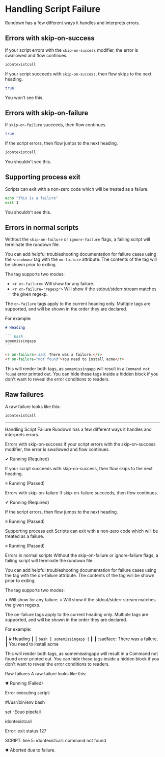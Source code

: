 # Handling Script Failure

Rundown has a few different ways it handles and interprets errors.

## Errors with skip-on-success

If your script errors with the `skip-on-success` modifier, the error is swallowed and flow continues.

``` bash skip-on-success
idontexistcall
```

If your script succeeds with `skip-on-success`, then flow skips to the next heading.

``` bash skip-on-success
true
```

You won't see this.

## Errors with skip-on-failure

If `skip-on-failure` succeeds, then flow continues.

``` bash skip-on-failure
true
```

If the script errors, then flow jumps to the next heading.

``` bash skip-on-failure
idontexistcall
```

You shouldn't see this.

## Supporting process exit

Scripts can exit with a non-zero code which will be treated as a failure.

``` bash skip-on-failure
echo "This is a failure"
exit 1
```

You shouldn't see this.

## Errors in normal scripts

Without the `skip-on-failure` or `ignore-failure` flags, a failing script will terminate the rundown file.

You can add helpful troubleshooting documentation for failure cases using the `<rundown>` tag with the `on-failure` attribute. The contents of the tag will be shown prior to exiting.

The tag supports two modes:

* `<r on-failure>` Will show for any failure.
* `<r on-failure="regexp">` Will show if the stdout/stderr stream matches the given regexp.

The `on-failure` tags apply to the current heading only. Multiple tags are supported, and will be shown in the order they are declared.

For example:

~~~ markdown reveal norun
# Heading

``` bash
somemissingapp
```

<r on-failure>:sad: There was a failure.</r>
<r on-failure="not found">You need to install acme</r>
~~~

This will render both tags, as `somemissingapp` will result in a `Command not found` error printed out. You can hide these tags inside a hidden block if you don't want to reveal the error conditions to readers.

## Raw failures

A raw failure looks like this:

``` bash
idontexistcall
```

-----

Handling Script Failure
Rundown has a few different ways it handles and interprets errors.

  Errors with skip-on-success
  If your script errors with the skip-on-success modifier, the error is
  swallowed and flow continues.

  ✔ Running (Required)

  If your script succeeds with skip-on-success, then flow skips to the next
  heading.

  ≡ Running (Passed)

  Errors with skip-on-failure
  If skip-on-failure succeeds, then flow continues.

  ✔ Running (Required)

  If the script errors, then flow jumps to the next heading.

  ≡ Running (Passed)

  Supporting process exit
  Scripts can exit with a non-zero code which will be treated as a failure.

  ≡ Running (Passed)

  Errors in normal scripts
  Without the skip-on-failure or ignore-failure flags, a failing script will
  terminate the rundown file.

  You can add helpful troubleshooting documentation for failure cases using the 
  <rundown> tag with the on-failure attribute. The contents of the tag will be
  shown prior to exiting.

  The tag supports two modes:

  • <r on-failure> Will show for any failure.
  • <r on-failure="regexp"> Will show if the stdout/stderr stream matches the
    given regexp.

  The on-failure tags apply to the current heading only. Multiple tags are
  supported, and will be shown in the order they are declared.

  For example:

   ┃ # Heading
   ┃ 
   ┃ ``` bash
   ┃ somemissingapp
   ┃ ```
   ┃ 
   ┃ <r on-failure>:sadface: There was a failure.</r>
   ┃ <r on-failure="not found">You need to install acme</r>

  This will render both tags, as somemissingapp will result in a Command not
  found error printed out. You can hide these tags inside a hidden block if you
  don't want to reveal the error conditions to readers.

  Raw failures
  A raw failure looks like this:

  ✖ Running (Failed)


Error executing script:

#!/usr/bin/env bash

set -Eeuo pipefail

idontexistcall


Error: exit status 127

SCRIPT: line 5: idontexistcall: command not found

✖ Aborted due to failure.
